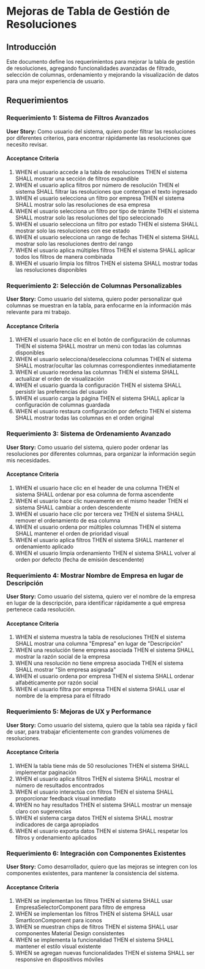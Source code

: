 # Mejoras de Tabla de Gestión de Resoluciones

## Introducción

Este documento define los requerimientos para mejorar la tabla de gestión de resoluciones, agregando funcionalidades avanzadas de filtrado, selección de columnas, ordenamiento y mejorando la visualización de datos para una mejor experiencia de usuario.

## Requerimientos

### Requerimiento 1: Sistema de Filtros Avanzados

**User Story:** Como usuario del sistema, quiero poder filtrar las resoluciones por diferentes criterios, para encontrar rápidamente las resoluciones que necesito revisar.

#### Acceptance Criteria

1. WHEN el usuario accede a la tabla de resoluciones THEN el sistema SHALL mostrar una sección de filtros expandible
2. WHEN el usuario aplica filtros por número de resolución THEN el sistema SHALL filtrar las resoluciones que contengan el texto ingresado
3. WHEN el usuario selecciona un filtro por empresa THEN el sistema SHALL mostrar solo las resoluciones de esa empresa
4. WHEN el usuario selecciona un filtro por tipo de trámite THEN el sistema SHALL mostrar solo las resoluciones del tipo seleccionado
5. WHEN el usuario selecciona un filtro por estado THEN el sistema SHALL mostrar solo las resoluciones con ese estado
6. WHEN el usuario selecciona un rango de fechas THEN el sistema SHALL mostrar solo las resoluciones dentro del rango
7. WHEN el usuario aplica múltiples filtros THEN el sistema SHALL aplicar todos los filtros de manera combinada
8. WHEN el usuario limpia los filtros THEN el sistema SHALL mostrar todas las resoluciones disponibles

### Requerimiento 2: Selección de Columnas Personalizables

**User Story:** Como usuario del sistema, quiero poder personalizar qué columnas se muestran en la tabla, para enfocarme en la información más relevante para mi trabajo.

#### Acceptance Criteria

1. WHEN el usuario hace clic en el botón de configuración de columnas THEN el sistema SHALL mostrar un menú con todas las columnas disponibles
2. WHEN el usuario selecciona/deselecciona columnas THEN el sistema SHALL mostrar/ocultar las columnas correspondientes inmediatamente
3. WHEN el usuario reordena las columnas THEN el sistema SHALL actualizar el orden de visualización
4. WHEN el usuario guarda la configuración THEN el sistema SHALL persistir las preferencias del usuario
5. WHEN el usuario carga la página THEN el sistema SHALL aplicar la configuración de columnas guardada
6. WHEN el usuario restaura configuración por defecto THEN el sistema SHALL mostrar todas las columnas en el orden original

### Requerimiento 3: Sistema de Ordenamiento Avanzado

**User Story:** Como usuario del sistema, quiero poder ordenar las resoluciones por diferentes columnas, para organizar la información según mis necesidades.

#### Acceptance Criteria

1. WHEN el usuario hace clic en el header de una columna THEN el sistema SHALL ordenar por esa columna de forma ascendente
2. WHEN el usuario hace clic nuevamente en el mismo header THEN el sistema SHALL cambiar a orden descendente
3. WHEN el usuario hace clic por tercera vez THEN el sistema SHALL remover el ordenamiento de esa columna
4. WHEN el usuario ordena por múltiples columnas THEN el sistema SHALL mantener el orden de prioridad visual
5. WHEN el usuario aplica filtros THEN el sistema SHALL mantener el ordenamiento aplicado
6. WHEN el usuario limpia ordenamiento THEN el sistema SHALL volver al orden por defecto (fecha de emisión descendente)

### Requerimiento 4: Mostrar Nombre de Empresa en lugar de Descripción

**User Story:** Como usuario del sistema, quiero ver el nombre de la empresa en lugar de la descripción, para identificar rápidamente a qué empresa pertenece cada resolución.

#### Acceptance Criteria

1. WHEN el sistema muestra la tabla de resoluciones THEN el sistema SHALL mostrar una columna "Empresa" en lugar de "Descripción"
2. WHEN una resolución tiene empresa asociada THEN el sistema SHALL mostrar la razón social de la empresa
3. WHEN una resolución no tiene empresa asociada THEN el sistema SHALL mostrar "Sin empresa asignada"
4. WHEN el usuario ordena por empresa THEN el sistema SHALL ordenar alfabéticamente por razón social
5. WHEN el usuario filtra por empresa THEN el sistema SHALL usar el nombre de la empresa para el filtrado

### Requerimiento 5: Mejoras de UX y Performance

**User Story:** Como usuario del sistema, quiero que la tabla sea rápida y fácil de usar, para trabajar eficientemente con grandes volúmenes de resoluciones.

#### Acceptance Criteria

1. WHEN la tabla tiene más de 50 resoluciones THEN el sistema SHALL implementar paginación
2. WHEN el usuario aplica filtros THEN el sistema SHALL mostrar el número de resultados encontrados
3. WHEN el usuario interactúa con filtros THEN el sistema SHALL proporcionar feedback visual inmediato
4. WHEN no hay resultados THEN el sistema SHALL mostrar un mensaje claro con sugerencias
5. WHEN el sistema carga datos THEN el sistema SHALL mostrar indicadores de carga apropiados
6. WHEN el usuario exporta datos THEN el sistema SHALL respetar los filtros y ordenamiento aplicados

### Requerimiento 6: Integración con Componentes Existentes

**User Story:** Como desarrollador, quiero que las mejoras se integren con los componentes existentes, para mantener la consistencia del sistema.

#### Acceptance Criteria

1. WHEN se implementan los filtros THEN el sistema SHALL usar EmpresaSelectorComponent para filtro de empresa
2. WHEN se implementan los filtros THEN el sistema SHALL usar SmartIconComponent para iconos
3. WHEN se muestran chips de filtros THEN el sistema SHALL usar componentes Material Design consistentes
4. WHEN se implementa la funcionalidad THEN el sistema SHALL mantener el estilo visual existente
5. WHEN se agregan nuevas funcionalidades THEN el sistema SHALL ser responsive en dispositivos móviles